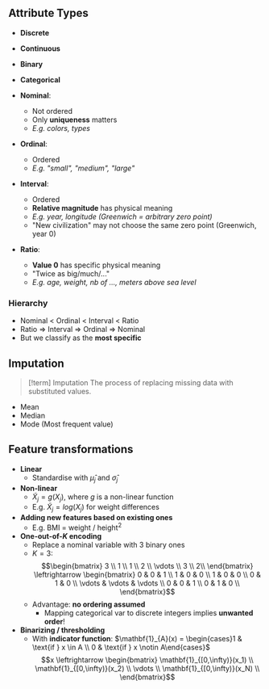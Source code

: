 ## Attribute Types

-   **Discrete**
-   **Continuous**
-   **Binary**
-   **Categorical**

-   **Nominal**:
    -   Not ordered
    -   Only **uniqueness** matters
    -   _E.g. colors, types_
-   **Ordinal**:
    -   Ordered
    -   _E.g. "small", "medium", "large"_
-   **Interval**:
    -   Ordered
    -   **Relative magnitude** has physical meaning
    -   _E.g. year, longitude (Greenwich = arbitrary zero point)_
    -   "New civilization" may not choose the same zero point (Greenwich, year 0)
-   **Ratio**:
    -   **Value 0** has specific physical meaning
    -   "Twice as big/much/..."
    -   _E.g. age, weight, nb of ..., meters above sea level_

### Hierarchy

-   Nominal < Ordinal < Interval < Ratio
-   Ratio $\Rightarrow$ Interval $\Rightarrow$ Ordinal $\Rightarrow$ Nominal
-   But we classify as the **most specific**

## Imputation

> [!term] Imputation
> The process of replacing missing data with substituted values.

-   Mean
-   Median
-   Mode (Most frequent value)

## Feature transformations

-   **Linear**
    -   Standardise with $\hat{\mu}_j$ and $\hat{\sigma}_j$
-   **Non-linear**
    -   $\tilde{X}_j = g(X_j)$, where $g$ is a non-linear function
    -   E.g. $\tilde{X}_j = log(X_j)$ for weight differences
-   **Adding new features based on existing ones**
    -   E.g. BMI = weight / height$^2$
-   **One-out-of-$K$ encoding**
    -   Replace a nominal variable with 3 binary ones
    -   $K=3$: $$\begin{bmatrix}
        3 \\
        1 \\
        1 \\
        2 \\
        \vdots \\
        3 \\
        2\\
    \end{bmatrix} \leftrightarrow \begin{bmatrix}
        0 & 0 & 1 \\
        1 & 0 & 0 \\
        1 & 0 & 0 \\
        0 & 1 & 0 \\
        \vdots & \vdots & \vdots \\
        0 & 0 & 1 \\
        0 & 1 & 0 \\
    \end{bmatrix}$$
    -   Advantage: **no ordering assumed**
        -   Mapping categorical var to discrete integers implies **unwanted order**!
-   **Binarizing / thresholding**
    -   With **indicator function**: $\mathbf{1}_{A}(x) = \begin{cases}1 & \text{if } x \in A \\ 0 & \text{if } x \notin A\end{cases}$ $$x \leftrightarrow \begin{bmatrix}
        \mathbf{1}_{[0,\infty)}(x_1) \\
        \mathbf{1}_{[0,\infty)}(x_2) \\
        \vdots \\
        \mathbf{1}_{[0,\infty)}(x_N) \\
    \end{bmatrix}$$
